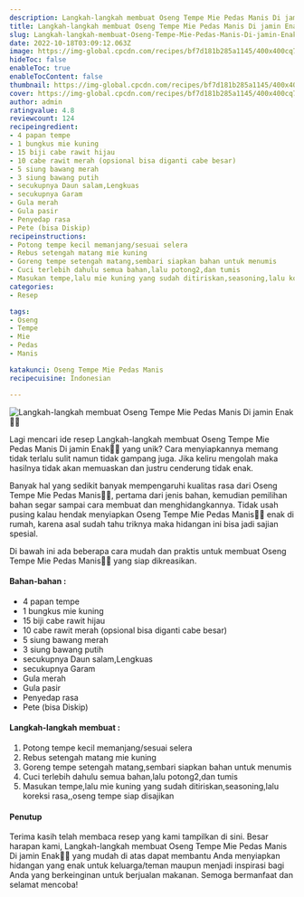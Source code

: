 ```yaml
---
description: Langkah-langkah membuat Oseng Tempe Mie Pedas Manis Di jamin Enak"
title: Langkah-langkah membuat Oseng Tempe Mie Pedas Manis Di jamin Enak
slug: Langkah-langkah-membuat-Oseng-Tempe-Mie-Pedas-Manis-Di-jamin-Enak
date: 2022-10-18T03:09:12.063Z
image: https://img-global.cpcdn.com/recipes/bf7d181b285a1145/400x400cq70/photo.jpg
hideToc: false
enableToc: true
enableTocContent: false
thumbnail: https://img-global.cpcdn.com/recipes/bf7d181b285a1145/400x400cq70/photo.jpg
cover: https://img-global.cpcdn.com/recipes/bf7d181b285a1145/400x400cq70/photo.jpg
author: admin
ratingvalue: 4.8
reviewcount: 124
recipeingredient:
- 4 papan tempe
- 1 bungkus mie kuning
- 15 biji cabe rawit hijau
- 10 cabe rawit merah (opsional bisa diganti cabe besar)
- 5 siung bawang merah
- 3 siung bawang putih
- secukupnya Daun salam,Lengkuas
- secukupnya Garam
- Gula merah
- Gula pasir
- Penyedap rasa
- Pete (bisa Diskip)
recipeinstructions:
- Potong tempe kecil memanjang/sesuai selera
- Rebus setengah matang mie kuning
- Goreng tempe setengah matang,sembari siapkan bahan untuk menumis
- Cuci terlebih dahulu semua bahan,lalu potong2,dan tumis
- Masukan tempe,lalu mie kuning yang sudah ditiriskan,seasoning,lalu koreksi rasa,,oseng tempe siap disajikan
categories:
- Resep

tags:
- Oseng
- Tempe
- Mie
- Pedas
- Manis

katakunci: Oseng Tempe Mie Pedas Manis
recipecuisine: Indonesian

---
```


![Langkah-langkah membuat Oseng Tempe Mie Pedas Manis Di jamin Enak👩‍🍳](https://img-global.cpcdn.com/recipes/bf7d181b285a1145/400x400cq70/photo.jpg)

Lagi mencari ide resep Langkah-langkah membuat Oseng Tempe Mie Pedas Manis Di jamin Enak👩‍🍳 yang unik? Cara menyiapkannya memang tidak terlalu sulit namun tidak gampang juga. Jika keliru mengolah maka hasilnya tidak akan memuaskan dan justru cenderung tidak enak.

Banyak hal yang sedikit banyak mempengaruhi kualitas rasa dari Oseng Tempe Mie Pedas Manis👩‍🍳, pertama dari jenis bahan, kemudian pemilihan bahan segar sampai cara membuat dan menghidangkannya. Tidak usah pusing kalau hendak menyiapkan Oseng Tempe Mie Pedas Manis👩‍🍳 enak di rumah, karena asal sudah tahu triknya maka hidangan ini bisa jadi sajian spesial.

Di bawah ini ada beberapa cara mudah dan praktis untuk membuat Oseng Tempe Mie Pedas Manis👩‍🍳 yang siap dikreasikan.

<!--inarticleads1-->

#### Bahan-bahan :

- 4 papan tempe
- 1 bungkus mie kuning
- 15 biji cabe rawit hijau
- 10 cabe rawit merah (opsional bisa diganti cabe besar)
- 5 siung bawang merah
- 3 siung bawang putih
- secukupnya Daun salam,Lengkuas
- secukupnya Garam
- Gula merah
- Gula pasir
- Penyedap rasa
- Pete (bisa Diskip)

<!--inarticleads2-->

#### Langkah-langkah membuat :

1. Potong tempe kecil memanjang/sesuai selera
1. Rebus setengah matang mie kuning
1. Goreng tempe setengah matang,sembari siapkan bahan untuk menumis
1. Cuci terlebih dahulu semua bahan,lalu potong2,dan tumis
1. Masukan tempe,lalu mie kuning yang sudah ditiriskan,seasoning,lalu koreksi rasa,,oseng tempe siap disajikan

#### Penutup

Terima kasih telah membaca resep yang kami tampilkan di sini. Besar harapan kami, Langkah-langkah membuat Oseng Tempe Mie Pedas Manis Di jamin Enak👩‍🍳 yang mudah di atas dapat membantu Anda menyiapkan hidangan yang enak untuk keluarga/teman maupun menjadi inspirasi bagi Anda yang berkeinginan untuk berjualan makanan. Semoga bermanfaat dan selamat mencoba!
